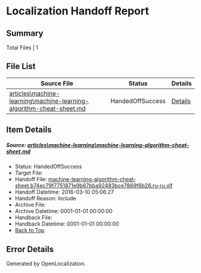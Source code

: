 # <a name='report-top'></a> Localization Handoff Report

## Summary
 Total Files | 1

## File List
 Source File | Status | Details 
 ----------- | ------ | ------- 
 [articles\machine-learning\machine-learning-algorithm-cheat-sheet.md](https://github.com/OpenLocalizationTest/azuretest/blob/66e9bfa9fa093e95b50955365e8afa422af720a5/articles/machine-learning/machine-learning-algorithm-cheat-sheet.md) | HandedOffSuccess | [Details](#a96586d9cc02c160c65a0ea59b4712cedf3deed78540)

## Item Details
##### <a name='a96586d9cc02c160c65a0ea59b4712cedf3deed78540'></a> Source: [articles\machine-learning\machine-learning-algorithm-cheat-sheet.md](https://github.com/OpenLocalizationTest/azuretest/blob/66e9bfa9fa093e95b50955365e8afa422af720a5/articles/machine-learning/machine-learning-algorithm-cheat-sheet.md)
* Status: HandedOffSuccess
* Target File: 
* Handoff File: [machine-learning-algorithm-cheat-sheet.b74ec79f7751871e9b87bba92483bce7869f8b26.ru-ru.xlf](https://github.com/OpenLocalizationTest/azuretest.handoff/blob/f982f3fb82cb66a0d784d9b9a098d0968f4b2c29/ol-handoff/OpenLocalizationTest/azuretest.ru-ru/master/ht/machine-learning-algorithm-cheat-sheet.b74ec79f7751871e9b87bba92483bce7869f8b26.ru-ru.xlf)
* Handoff Datetime: 2016-03-10 05:06:27
* Handoff Reason: Include
* Archive File: 
* Archive Datetime: 0001-01-01 00:00:00
* Handback File: 
* Handback Datetime: 0001-01-01 00:00:00
* [Back to Top](#report-top)


## Error Details

Generated by OpenLocalization.
